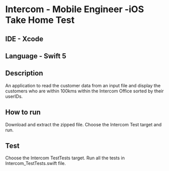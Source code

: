 # Intercom - Mobile Engineer -iOS Take Home Test

## IDE - Xcode

## Language - Swift 5

## Description

An application to read the customer data from an input file and display the customers who are within 100kms within the Intercom Office sorted by their userIDs.

## How to run

Download and extract the zipped file. Choose the Intercom Test target and run.

## Test

Choose the Intercom TestTests target. Run all the tests in Intercom_TestTests.swift file.
